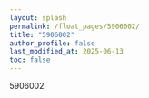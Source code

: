 ```yaml
---
layout: splash
permalink: /float_pages/5906002/
title: "5906002"
author_profile: false
last_modified_at: 2025-06-13
toc: false
---
```

 
5906002
